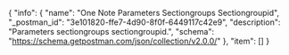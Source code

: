 {
  "info": {
    "name": "One Note Parameters Sectiongroups Sectiongroupid",
    "_postman_id": "3e101820-ffe7-4d90-8f0f-6449117c42e9",
    "description": "Parameters sectiongroups sectiongroupid.",
    "schema": "https://schema.getpostman.com/json/collection/v2.0.0/"
  },
  "item": []
}